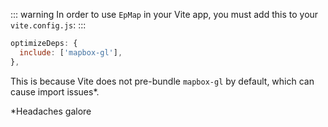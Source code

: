 ::: warning
In order to use `EpMap` in your Vite app, you must add this to your `vite.config.js`:
:::

```js
optimizeDeps: {
  include: ['mapbox-gl'],
},
```

This is because Vite does not pre-bundle `mapbox-gl` by default, which can cause import issues*.

*Headaches galore